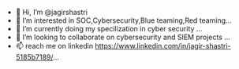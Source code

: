 - 👋 Hi, I’m @jagirshastri
- 👀 I’m interested in SOC,Cybersecurity,Blue teaming,Red teaming...
- 🌱 I’m currently doing my specilization in  cyber security ...
- 💞️ I’m looking to collaborate on cybersecurity and SIEM projects ...
- 📫 reach me on linkedin https://www.linkedin.com/in/jagir-shastri-5185b7189/...
